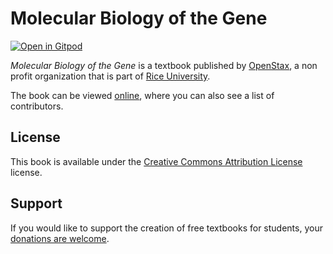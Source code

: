 # Molecular Biology of the Gene

[![Open in Gitpod](https://gitpod.io/button/open-in-gitpod.svg)](https://gitpod.io/from-referrer/)

_Molecular Biology of the Gene_ is a textbook published by [OpenStax](https://openstax.org/), a non profit organization that is part of [Rice University](https://www.rice.edu/).

The book can be viewed [online](https://github.com/cnx-user-books/cnxbook-molecular-biology-of-the-gene/releases/latest), where you can also see a list of contributors.

## License
This book is available under the [Creative Commons Attribution License](./LICENSE) license.

## Support
If you would like to support the creation of free textbooks for students, your [donations are welcome](https://riceconnect.rice.edu/donation/support-openstax-banner).
